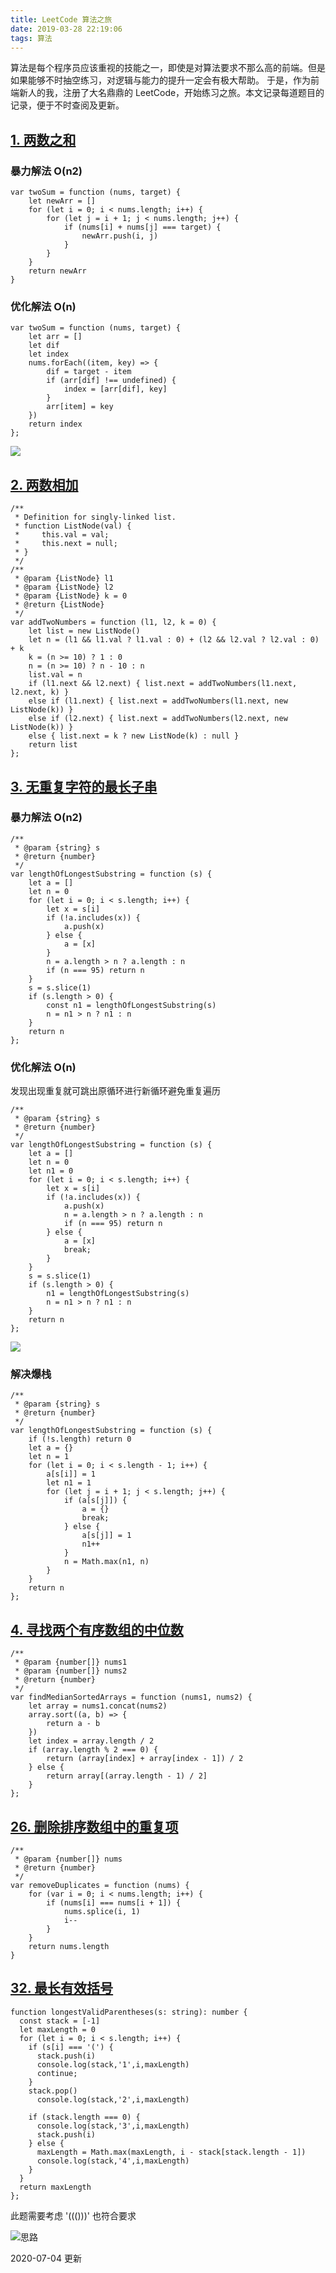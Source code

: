 ```yaml
---
title: LeetCode 算法之旅
date: 2019-03-28 22:19:06
tags: 算法
---
```


算法是每个程序员应该重视的技能之一，即使是对算法要求不那么高的前端。但是如果能够不时抽空练习，对逻辑与能力的提升一定会有极大帮助。
于是，作为前端新人的我，注册了大名鼎鼎的 LeetCode，开始练习之旅。本文记录每道题目的记录，便于不时查阅及更新。

## [1\. 两数之和](https://leetcode-cn.com/problems/two-sum/)

### 暴力解法 O(n2)

```
var twoSum = function (nums, target) {
    let newArr = []
    for (let i = 0; i < nums.length; i++) {
        for (let j = i + 1; j < nums.length; j++) {
            if (nums[i] + nums[j] === target) {
                newArr.push(i, j)
            }
        }
    }
    return newArr
}
```

### 优化解法 O(n)

```
var twoSum = function (nums, target) {
    let arr = []
    let dif
    let index
    nums.forEach((item, key) => {
        dif = target - item
        if (arr[dif] !== undefined) {
            index = [arr[dif], key]
        }
        arr[item] = key
    })
    return index
};
```

![](https://upload-images.jianshu.io/upload_images/7094266-9b43759731fad11e.png?imageMogr2/auto-orient/strip%7CimageView2/2/w/1240)

## [2\. 两数相加](https://leetcode-cn.com/problems/add-two-numbers/)

```
/**
 * Definition for singly-linked list.
 * function ListNode(val) {
 *     this.val = val;
 *     this.next = null;
 * }
 */
/**
 * @param {ListNode} l1
 * @param {ListNode} l2
 * @param {ListNode} k = 0
 * @return {ListNode}
 */
var addTwoNumbers = function (l1, l2, k = 0) {
    let list = new ListNode()
    let n = (l1 && l1.val ? l1.val : 0) + (l2 && l2.val ? l2.val : 0) + k
    k = (n >= 10) ? 1 : 0
    n = (n >= 10) ? n - 10 : n
    list.val = n
    if (l1.next && l2.next) { list.next = addTwoNumbers(l1.next, l2.next, k) }
    else if (l1.next) { list.next = addTwoNumbers(l1.next, new ListNode(k)) }
    else if (l2.next) { list.next = addTwoNumbers(l2.next, new ListNode(k)) }
    else { list.next = k ? new ListNode(k) : null }
    return list
};
```

## [3\. 无重复字符的最长子串](https://leetcode-cn.com/problems/longest-substring-without-repeating-characters/)

### 暴力解法 O(n2)

```
/**
 * @param {string} s
 * @return {number}
 */
var lengthOfLongestSubstring = function (s) {
    let a = []
    let n = 0
    for (let i = 0; i < s.length; i++) {
        let x = s[i]
        if (!a.includes(x)) {
            a.push(x)
        } else {
            a = [x]
        }
        n = a.length > n ? a.length : n
        if (n === 95) return n
    }
    s = s.slice(1)
    if (s.length > 0) {
        const n1 = lengthOfLongestSubstring(s)
        n = n1 > n ? n1 : n
    }
    return n
};
```

### 优化解法 O(n)

发现出现重复就可跳出原循环进行新循环避免重复遍历

```
/**
 * @param {string} s
 * @return {number}
 */
var lengthOfLongestSubstring = function (s) {
    let a = []
    let n = 0
    let n1 = 0
    for (let i = 0; i < s.length; i++) {
        let x = s[i]
        if (!a.includes(x)) {
            a.push(x)
            n = a.length > n ? a.length : n
            if (n === 95) return n
        } else {
            a = [x]
            break;
        }
    }
    s = s.slice(1)
    if (s.length > 0) {
        n1 = lengthOfLongestSubstring(s)
        n = n1 > n ? n1 : n
    }
    return n
};
```

![](https://upload-images.jianshu.io/upload_images/7094266-85846e387359ec86.png?imageMogr2/auto-orient/strip%7CimageView2/2/w/1240)

### 解决爆栈

```
/**
 * @param {string} s
 * @return {number}
 */
var lengthOfLongestSubstring = function (s) {
    if (!s.length) return 0
    let a = {}
    let n = 1
    for (let i = 0; i < s.length - 1; i++) {
        a[s[i]] = 1
        let n1 = 1
        for (let j = i + 1; j < s.length; j++) {
            if (a[s[j]]) {
                a = {}
                break;
            } else {
                a[s[j]] = 1
                n1++
            }
            n = Math.max(n1, n)
        }
    }
    return n
};
```

## [4\. 寻找两个有序数组的中位数](https://leetcode-cn.com/problems/median-of-two-sorted-arrays/)

```
/**
 * @param {number[]} nums1
 * @param {number[]} nums2
 * @return {number}
 */
var findMedianSortedArrays = function (nums1, nums2) {
    let array = nums1.concat(nums2)
    array.sort((a, b) => {
        return a - b
    })
    let index = array.length / 2
    if (array.length % 2 === 0) {
        return (array[index] + array[index - 1]) / 2
    } else {
        return array[(array.length - 1) / 2]
    }
};
```

## [26\. 删除排序数组中的重复项](https://leetcode-cn.com/problems/remove-duplicates-from-sorted-array/)

```
/**
 * @param {number[]} nums
 * @return {number}
 */
var removeDuplicates = function (nums) {
    for (var i = 0; i < nums.length; i++) {
        if (nums[i] === nums[i + 1]) {
            nums.splice(i, 1)
            i--
        }
    }
    return nums.length
}
```

## [32\. 最长有效括号](https://leetcode-cn.com/problems/longest-valid-parentheses/)

```
function longestValidParentheses(s: string): number {
  const stack = [-1]
  let maxLength = 0
  for (let i = 0; i < s.length; i++) {
    if (s[i] === '(') {
      stack.push(i)
      console.log(stack,'1',i,maxLength)
      continue;
    }
    stack.pop()
      console.log(stack,'2',i,maxLength)

    if (stack.length === 0) {
      console.log(stack,'3',i,maxLength)
      stack.push(i)
    } else {
      maxLength = Math.max(maxLength, i - stack[stack.length - 1])
      console.log(stack,'4',i,maxLength)
    }
  }
  return maxLength
};
```

此题需要考虑 '((()))' 也符合要求

![思路](https://upload-images.jianshu.io/upload_images/7094266-1efae228cc6d2e75.png?imageMogr2/auto-orient/strip%7CimageView2/2/w/1240)

2020-07-04 更新

